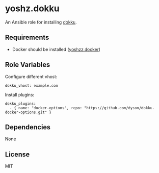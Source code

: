 yoshz.dokku
===========

An Ansible role for installing [dokku](https://github.com/progrium/dokku).


Requirements
------------

* Docker should be installed ([yoshzz.docker](https://github.com/yoshz/ansible-role-docker))


Role Variables
--------------

Configure different vhost:

    dokku_vhost: example.com

Install plugins:

    dokku_plugins:
      - { name: "docker-options", repo: "https://github.com/dyson/dokku-docker-options.git" }


Dependencies
------------

None


License
-------

MIT

